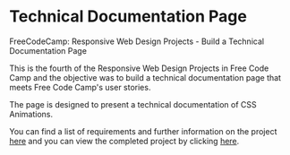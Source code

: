 # Technical Documentation Page
FreeCodeCamp: Responsive Web Design Projects - Build a Technical Documentation Page

This is the fourth of the Responsive Web Design Projects in Free Code Camp and the objective was to build a technical documentation page that meets Free Code Camp's user stories.

The page is designed to present a technical documentation of CSS Animations.

You can find a list of requirements and further information on the project [here](https://learn.freecodecamp.org/responsive-web-design/responsive-web-design-projects/build-a-technical-documentation-page) and you can view the completed project by clicking [here](http://monbird.com/technical-documentation-page).